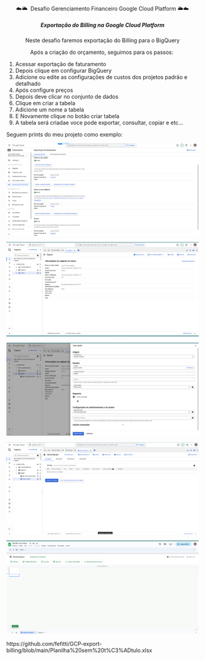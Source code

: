 <!DOCTYPE html><html><head><meta http-equiv="Content-Type" content="text/html; charset=UTF-8"><link rel="stylesheet" type="text/css" id="u0" href="https://pt.rakko.tools/tools/129/lib/tinymce/skins/ui/oxide/content.min.css"><link rel="stylesheet" type="text/css" id="u1" href="https://pt.rakko.tools/tools/129/lib/tinymce/skins/content/default/content.min.css"></head><body id="tinymce" class="mce-content-body " data-id="content" contenteditable="true" spellcheck="false"><p style="text-align: center;" data-mce-style="text-align: center;">☁️🌥&nbsp; Desafio Gerenciamento Financeiro Google Cloud Platform 🌥☁️</p><h5 class="title-video" style="text-align: center;" data-mce-style="text-align: center;">Exportação do Billing na Google Cloud Platform</h5><p style="text-align: center;" data-mce-style="text-align: center;">Neste desafio faremos exportação do Billing para o BigQuery</p><p style="text-align: center;" data-mce-style="text-align: center;">Após a criação do orçamento, seguimos para os passos:&nbsp;</p><ol><li style="text-align: left;" data-mce-style="text-align: left;">Acessar exportação de faturamento</li><li style="text-align: left;" data-mce-style="text-align: left;">Depois clique em configurar BigQuery</li><li style="text-align: left;" data-mce-style="text-align: left;">Adicione ou edite as configurações de custos dos projetos padrão e detalhado</li><li style="text-align: left;" data-mce-style="text-align: left;">Após configure preços</li><li style="text-align: left;" data-mce-style="text-align: left;">Depois deve clicar no conjunto de dados&nbsp;</li><li style="text-align: left;" data-mce-style="text-align: left;">Clique em criar a tabela<br data-mce-bogus="1"></li><li style="text-align: left;" data-mce-style="text-align: left;">Adicione um nome a tabela</li><li style="text-align: left;" data-mce-style="text-align: left;">E Novamente clique no botão criar tabela</li><li style="text-align: left;" data-mce-style="text-align: left;">A tabela será criadae voce pode exportar, consultar, copiar e etc...</li></ol><p>Seguem prints do meu projeto como exemplo:</p><p><img src="https://github.com/fefitti/GCP-export-billing/blob/main/Captura%20de%20tela%202023-05-21%20001113.png" data-mce-src="https://github.com/fefitti/GCP-export-billing/blob/main/Captura%20de%20tela%202023-05-21%20001113.png"></p><p><img src="https://github.com/fefitti/GCP-export-billing/blob/main/Captura%20de%20tela%202023-05-21%20001508.png" data-mce-src="https://github.com/fefitti/GCP-export-billing/blob/main/Captura%20de%20tela%202023-05-21%20001508.png"></p><p><img src="https://github.com/fefitti/GCP-export-billing/blob/main/Captura%20de%20tela%202023-05-21%20001735.png" data-mce-src="https://github.com/fefitti/GCP-export-billing/blob/main/Captura%20de%20tela%202023-05-21%20001735.png"></p><p><img src="https://github.com/fefitti/GCP-export-billing/blob/main/Captura%20de%20tela%202023-05-21%20001919.png" data-mce-src="https://github.com/fefitti/GCP-export-billing/blob/main/Captura%20de%20tela%202023-05-21%20001919.png"></p><p><img src="https://github.com/fefitti/GCP-export-billing/blob/main/Captura%20de%20tela%202023-05-21%20002042.png" data-mce-src="https://github.com/fefitti/GCP-export-billing/blob/main/Captura%20de%20tela%202023-05-21%20002042.png"></p><p>https://github.com/fefitti/GCP-export-billing/blob/main/Planilha%20sem%20t%C3%ADtulo.xlsx</p><p><br></p></body></html>
